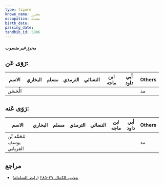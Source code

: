 ```yaml
---
type: figure
known_name: محرز
occupation: محدث
birth_date:
passing_date:
tahdhib_id: 5806
---
```

##### محرز غير منسوب

## رَوَى عَن:
| الاسم    | البخاري | مسلم | الترمذي | النسائي | ابن ماجه | أبي داود | Others |
| -------- | ------- | ---- | ------- | ------- | -------- | -------- | ------ |
| الْحَسَن |         |      |         |         |          |          | مد     |
## رَوَى عَنه:
| الاسم                      | البخاري | مسلم | الترمذي | النسائي | ابن ماجه | أبي داود | Others |
| -------------------------- | ------- | ---- | ------- | ------- | -------- | -------- | ------ |
| مُحَمَّد بْن يوسف الفريابي |         |      |         |         |          |          | مد     |
## مراجع
- [تهذيب الكمال ٢٧-٢٨٥](obsidian://open?vault=Tahdhib-al-Kamal&file=Figures/٥٨٠٦-محرز%20غير%20منسوب) ([رابط الشاملة](https://shamela.ws/book/3722/14674))
